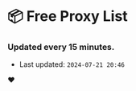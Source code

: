 # :package: Free Proxy List
### Updated every 15 minutes.

- Last updated: `2024-07-21 20:46`

:heart:
